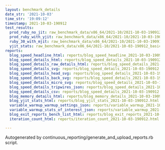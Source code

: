 ```yaml
---
layout: benchmark_details
date_str: '2021-10-03'
time_str: '19:09:12'
timestamp: 2021-10-03-190912
test_results:
  prod_ruby_no_jit: raw_benchmark_data/x86_64/2021-10/2021-10-03-190912_basic_benchmark_prod_ruby_no_jit.json
  prod_ruby_with_yjit: raw_benchmark_data/x86_64/2021-10/2021-10-03-190912_basic_benchmark_prod_ruby_with_yjit.json
  ruby_30_with_mjit: raw_benchmark_data/x86_64/2021-10/2021-10-03-190912_basic_benchmark_ruby_30_with_mjit.json
  yjit_stats: raw_benchmark_data/x86_64/2021-10/2021-10-03-190912_basic_benchmark_yjit_stats.json
reports:
  blog_speed_headline_html: reports/blog_speed_headline_2021-10-03-190912.html
  blog_speed_details_html: reports/blog_speed_details_2021-10-03-190912.html
  blog_speed_details_raw_details_html: reports/blog_speed_details_2021-10-03-190912.raw_details.html
  blog_speed_details_svg: reports/blog_speed_details_2021-10-03-190912.svg
  blog_speed_details_head_svg: reports/blog_speed_details_2021-10-03-190912.head.svg
  blog_speed_details_back_svg: reports/blog_speed_details_2021-10-03-190912.back.svg
  blog_speed_details_micro_svg: reports/blog_speed_details_2021-10-03-190912.micro.svg
  blog_speed_details_tripwires_json: reports/blog_speed_details_2021-10-03-190912.tripwires.json
  blog_speed_details_csv: reports/blog_speed_details_2021-10-03-190912.csv
  blog_memory_details_html: reports/blog_memory_details_2021-10-03-190912.html
  blog_yjit_stats_html: reports/blog_yjit_stats_2021-10-03-190912.html
  variable_warmup_warmup_settings_json: reports/variable_warmup_2021-10-03-190912.warmup_settings.json
  variable_warmup_stats_of_interest_json: reports/variable_warmup_2021-10-03-190912.stats_of_interest.json
  blog_exit_reports_bench_list_html: reports/blog_exit_reports_2021-10-03-190912.bench_list.html
  iteration_count_html: reports/iteration_count_2021-10-03-190912.html

---
```

Autogenerated by continuous_reporting/generate_and_upload_reports.rb script.
